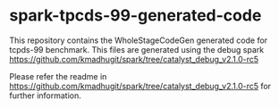 # spark-tpcds-99-generated-code

This repository contains the WholeStageCodeGen generated code for tcpds-99 benchmark. This files are generated using the debug spark https://github.com/kmadhugit/spark/tree/catalyst_debug_v2.1.0-rc5

Please refer the readme in https://github.com/kmadhugit/spark/tree/catalyst_debug_v2.1.0-rc5 for further information.

